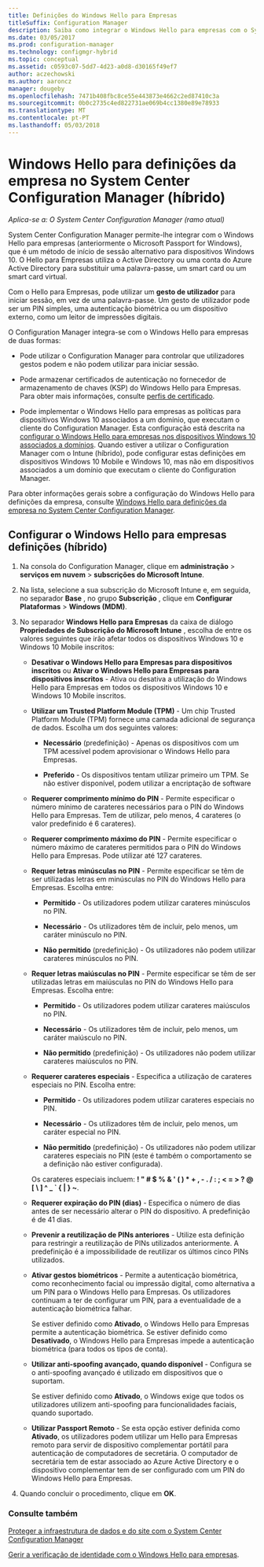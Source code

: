 ```yaml
---
title: Definições do Windows Hello para Empresas
titleSuffix: Configuration Manager
description: Saiba como integrar o Windows Hello para empresas com o System Center Configuration Manager.
ms.date: 03/05/2017
ms.prod: configuration-manager
ms.technology: configmgr-hybrid
ms.topic: conceptual
ms.assetid: c0593c07-5dd7-4d23-a0d8-d30165f49ef7
author: aczechowski
ms.author: aaroncz
manager: dougeby
ms.openlocfilehash: 7471b408fbc8ce55e443873e4662c2ed87410c3a
ms.sourcegitcommit: 0b0c2735c4ed822731ae069b4cc1380e89e78933
ms.translationtype: MT
ms.contentlocale: pt-PT
ms.lasthandoff: 05/03/2018
---
```

# <a name="windows-hello-for-business-settings-in-system-center-configuration-manager-hybrid"></a>Windows Hello para definições da empresa no System Center Configuration Manager (híbrido)

*Aplica-se a: O System Center Configuration Manager (ramo atual)*

System Center Configuration Manager permite-lhe integrar com o Windows Hello para empresas (anteriormente o Microsoft Passport for Windows), que é um método de início de sessão alternativo para dispositivos Windows 10. O Hello para Empresas utiliza o Active Directory ou uma conta do Azure Active Directory para substituir uma palavra-passe, um smart card ou um smart card virtual.  

Com o Hello para Empresas, pode utilizar um **gesto de utilizador** para iniciar sessão, em vez de uma palavra-passe. Um gesto de utilizador pode ser um PIN simples, uma autenticação biométrica ou um dispositivo externo, como um leitor de impressões digitais.  

 O Configuration Manager integra-se com o Windows Hello para empresas de duas formas:  

-   Pode utilizar o Configuration Manager para controlar que utilizadores gestos podem e não podem utilizar para iniciar sessão.  

-   Pode armazenar certificados de autenticação no fornecedor de armazenamento de chaves (KSP) do Windows Hello para Empresas. Para obter mais informações, consulte [perfis de certificado](create-pfx-certificate-profiles.md).  

- Pode implementar o Windows Hello para empresas as políticas para dispositivos Windows 10 associados a um domínio, que executam o cliente do Configuration Manager. Esta configuração está descrita na [configurar o Windows Hello para empresas nos dispositivos Windows 10 associados a domínios](../../protect/deploy-use/windows-hello-for-business-settings.md#configure-windows-hello-for-business-on-domain-joined-windows-10-devices). Quando estiver a utilizar o Configuration Manager com o Intune (híbrido), pode configurar estas definições em dispositivos Windows 10 Mobile e Windows 10, mas não em dispositivos associados a um domínio que executam o cliente do Configuration Manager.   

Para obter informações gerais sobre a configuração do Windows Hello para definições da empresa, consulte [Windows Hello para definições da empresa no System Center Configuration Manager](../../protect/deploy-use/windows-hello-for-business-settings.md).

## <a name="configure-windows-hello-for-business-settings-hybrid"></a>Configurar o Windows Hello para empresas definições (híbrido)  

1.  Na consola do Configuration Manager, clique em **administração** > **serviços em nuvem** > **subscrições do Microsoft Intune**.  

3.  Na lista, selecione a sua subscrição do Microsoft Intune e, em seguida, no separador **Base** , no grupo **Subscrição** , clique em **Configurar Plataformas** > **Windows (MDM)**.  

4.  No separador **Windows Hello para Empresas** da caixa de diálogo **Propriedades de Subscrição do Microsoft Intune** , escolha de entre os valores seguintes que irão afetar todos os dispositivos Windows 10 e Windows 10 Mobile inscritos:  

    -   **Desativar o Windows Hello para Empresas para dispositivos inscritos** ou **Ativar o Windows Hello para Empresas para dispositivos inscritos** - Ativa ou desativa a utilização do Windows Hello para Empresas em todos os dispositivos Windows 10 e Windows 10 Mobile inscritos.  

    -   **Utilizar um Trusted Platform Module (TPM)** - Um chip Trusted Platform Module (TPM) fornece uma camada adicional de segurança de dados. Escolha um dos seguintes valores:  

        -   **Necessário** (predefinição) - Apenas os dispositivos com um TPM acessível podem aprovisionar o Windows Hello para Empresas.  

        -   **Preferido** - Os dispositivos tentam utilizar primeiro um TPM. Se não estiver disponível, podem utilizar a encriptação de software  

    -   **Requerer comprimento mínimo do PIN** - Permite especificar o número mínimo de carateres necessários para o PIN do Windows Hello para Empresas. Tem de utilizar, pelo menos, 4 carateres (o valor predefinido é 6 carateres).  

    -   **Requerer comprimento máximo do PIN** - Permite especificar o número máximo de carateres permitidos para o PIN do Windows Hello para Empresas. Pode utilizar até 127 carateres.  

    -   **Requer letras minúsculas no PIN** - Permite especificar se têm de ser utilizadas letras em minúsculas no PIN do Windows Hello para Empresas. Escolha entre:  

        -   **Permitido** - Os utilizadores podem utilizar carateres minúsculos no PIN.  

        -   **Necessário** - Os utilizadores têm de incluir, pelo menos, um caráter minúsculo no PIN.  

        -   **Não permitido** (predefinição) - Os utilizadores não podem utilizar carateres minúsculos no PIN.  

    -   **Requer letras maiúsculas no PIN** - Permite especificar se têm de ser utilizadas letras em maiúsculas no PIN do Windows Hello para Empresas. Escolha entre:  

        -   **Permitido** - Os utilizadores podem utilizar carateres maiúsculos no PIN.  

        -   **Necessário** - Os utilizadores têm de incluir, pelo menos, um caráter maiúsculo no PIN.  

        -   **Não permitido** (predefinição) - Os utilizadores não podem utilizar carateres maiúsculos no PIN.  

    -   **Requerer carateres especiais** - Especifica a utilização de carateres especiais no PIN. Escolha entre:  

        -   **Permitido** - Os utilizadores podem utilizar carateres especiais no PIN.  

        -   **Necessário** - Os utilizadores têm de incluir, pelo menos, um caráter especial no PIN.  

        -   **Não permitido** (predefinição) - Os utilizadores não podem utilizar carateres especiais no PIN (este é também o comportamento se a definição não estiver configurada).  

         Os carateres especiais incluem: **! " # $ % & ' ( ) \* + , - . / : ; < = > ? @ [ \ ] ^ _ ` { &#124; } ~**.  

    -   **Requerer expiração do PIN (dias)** - Especifica o número de dias antes de ser necessário alterar o PIN do dispositivo. A predefinição é de 41 dias.  

    -   **Prevenir a reutilização de PINs anteriores** - Utilize esta definição para restringir a reutilização de PINs utilizados anteriormente. A predefinição é a impossibilidade de reutilizar os últimos cinco PINs utilizados.  

    -   **Ativar gestos biométricos** - Permite a autenticação biométrica, como reconhecimento facial ou impressão digital, como alternativa a um PIN para o Windows Hello para Empresas. Os utilizadores continuam a ter de configurar um PIN, para a eventualidade de a autenticação biométrica falhar.  

         Se estiver definido como **Ativado**, o Windows Hello para Empresas permite a autenticação biométrica.  Se estiver definido como **Desativado**, o Windows Hello para Empresas impede a autenticação biométrica (para todos os tipos de conta).  

    -   **Utilizar anti-spoofing avançado, quando disponível** - Configura se o anti-spoofing avançado é utilizado em dispositivos que o suportam.  

         Se estiver definido como **Ativado**, o Windows exige que todos os utilizadores utilizem anti-spoofing para funcionalidades faciais, quando suportado.  

    -   **Utilizar Passport Remoto** - Se esta opção estiver definida como **Ativado**, os utilizadores podem utilizar um Hello para Empresas remoto para servir de dispositivo complementar portátil para autenticação de computadores de secretária. O computador de secretária tem de estar associado ao Azure Active Directory e o dispositivo complementar tem de ser configurado com um PIN do Windows Hello para Empresas.  

5.  Quando concluir o procedimento, clique em **OK**.  

### <a name="see-also"></a>Consulte também  
 [Proteger a infraestrutura de dados e do site com o System Center Configuration Manager](../../protect/understand/protect-data-and-site-infrastructure.md)

 [Gerir a verificação de identidade com o Windows Hello para empresas](https://technet.microsoft.com/itpro/windows/keep-secure/manage-identity-verification-using-microsoft-passport).  
